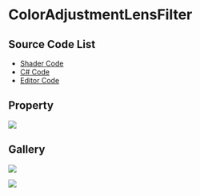 ﻿
# ColorAdjustmentLensFilter

## Source Code List
- [Shader Code](Shader/ColorAdjustmentLensFilter.shader)
- [C# Code](ColorAdjustmentLensFilter.cs)
- [Editor Code](Editor/ColorAdjustmentLensFilterEditor.cs)


## Property
![](https://raw.githubusercontent.com/QianMo/X-PostProcessing-Gallery/master/Media/ColorAdjustment/ColorAdjustmentLensFilter/ColorAdjustmentLensFilterProperty.jpg)

## Gallery
![](https://raw.githubusercontent.com/QianMo/X-PostProcessing-Gallery/master/Media/ColorAdjustment/ColorAdjustmentLensFilter/ColorAdjustmentLensFilter.jpg)

![](https://raw.githubusercontent.com/QianMo/X-PostProcessing-Gallery/master/Media/ColorAdjustment/ColorAdjustmentLensFilter/ColorAdjustmentLensFilter.gif)
